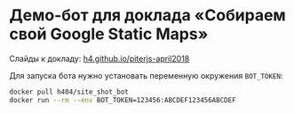 # Демо-бот для доклада «Собираем свой Google Static Maps»

Слайды к докладу: [h4.github.io/piterjs-april2018](https://h4.github.io/piterjs-april2018/)

Для запуска бота нужно установать переменную окружения `BOT_TOKEN`:

```bash
docker pull h404/site_shot_bot
docker run --rm --env BOT_TOKEN=123456:ABCDEF123456ABCDEF
```
